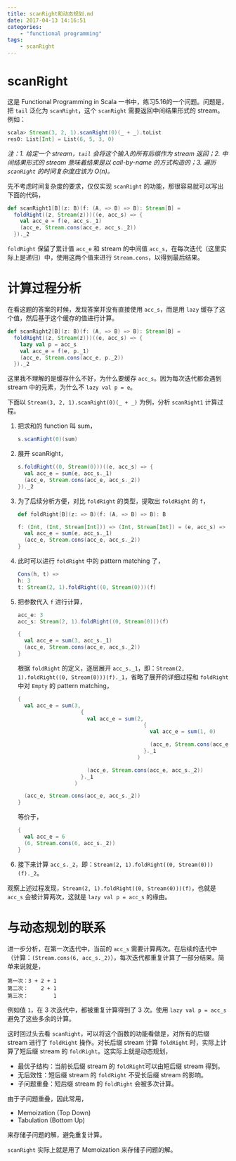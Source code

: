 ```yaml
---
title: scanRight和动态规划.md
date: 2017-04-13 14:16:51
categories:
    - "functional programming"
tags:
    - scanRight
---
```


# scanRight

这是 Functional Programming in Scala 一书中，练习5.16的一个问题。问题是，把 `tail` 泛化为 `scanRight`，这个 `scanRight` 需要返回中间结果形式的 stream。例如：

```scala
scala> Stream(3, 2, 1).scanRight(0)(_ + _).toList
res0: List[Int] = List(6, 5, 3, 0)
```

*注：1. 给定一个 stream，`tail` 会将这个输入的所有后缀作为 stream 返回；2. 中间结果形式的 stream 意味着结果是以 call-by-name 的方式构造的；3. 遍历 `scanRight` 的时间复杂度应该为 $O(n)$。*

先不考虑时间复杂度的要求，仅仅实现 `scanRight` 的功能，那很容易就可以写出下面的代码，

```scala
def scanRight1[B](z: B)(f: (A, => B) => B): Stream[B] =
  foldRight((z, Stream(z)))((e, acc_s) => {
    val acc_e = f(e, acc_s._1)
    (acc_e, Stream.cons(acc_e, acc_s._2))
  })._2
```

`foldRight` 保留了累计值 `acc_e` 和 stream 的中间值 `acc_s`，在每次迭代（这里实际上是递归）中，使用这两个值来进行 `Stream.cons`，以得到最后结果。


# 计算过程分析

在看这题的答案的时候，发现答案并没有直接使用 `acc_s`，而是用 `lazy` 缓存了这个值，然后基于这个缓存的值进行计算。

```scala
def scanRight2[B](z: B)(f: (A, => B) => B): Stream[B] =
  foldRight((z, Stream(z)))((e, acc_s) => {
    lazy val p = acc_s
    val acc_e = f(e, p._1)
    (acc_e, Stream.cons(acc_e, p._2))
  })._2
```

这里我不理解的是缓存什么不好，为什么要缓存 `acc_s`。因为每次迭代都会遇到 stream 中的元素，为什么不 `lazy val p = e`。

下面以 `Stream(3, 2, 1).scanRight(0)(_ + _)` 为例，分析 `scanRight1` 计算过程。

1. 把求和的 function 叫 sum，

    ```scala
    s.scanRight(0)(sum)
    ```

2. 展开 scanRight，

    ```scala
    s.foldRight((0, Stream(0)))((e, acc_s) => {
      val acc_e = sum(e, acc_s._1)
      (acc_e, Stream.cons(acc_e, acc_s._2))
    })._2
    ```

3. 为了后续分析方便，对比 `foldRight` 的类型，提取出 `foldRight` 的 `f`，

    ```scala
    def foldRight[B](z: => B)(f: (A, => B) => B): B

    f: (Int, (Int, Stream[Int])) => (Int, Stream[Int]) = (e, acc_s) => {
      val acc_e = sum(e, acc_s._1)
      (acc_e, Stream.cons(acc_e, acc_s._2))
    }
    ```

4. 此时可以进行 `foldRight` 中的 pattern matching 了，

    ```scala
    Cons(h, t) =>
    h: 3
    t: Stream(2, 1).foldRight((0, Stream(0)))(f)
    ```

5. 把参数代入 `f` 进行计算，

    ```scala
    acc_e: 3
    acc_s: Stream(2, 1).foldRight((0, Stream(0)))(f)

    {
      val acc_e = sum(3, acc_s._1)
      (acc_e, Stream.cons(acc_e, acc_s._2))
    }
    ```

    根据 `foldRight` 的定义，逐层展开 `acc_s._1`，即：`Stream(2, 1).foldRight((0, Stream(0)))(f)._1`，省略了展开的详细过程和 `foldRight` 中对 `Empty` 的 pattern matching，

    ```scala
    {
      val acc_e = sum(3,
                        {
                          val acc_e = sum(2,
                                            {
                                              val acc_e = sum(1, 0)

                                              (acc_e, Stream.cons(acc_e, acc_s._2))
                                            }._1
                                          )

                          (acc_e, Stream.cons(acc_e, acc_s._2))
                        }._1
                      )

      (acc_e, Stream.cons(acc_e, acc_s._2))
    }
    ```

    等价于，

    ```scala
    {
      val acc_e = 6
      (6, Stream.cons(6, acc_s._2))
    }
    ```

6. 接下来计算 `acc_s._2`，即：`Stream(2, 1).foldRight((0, Stream(0)))(f)._2`。

观察上述过程发现，`Stream(2, 1).foldRight((0, Stream(0)))(f)`，也就是 `acc_s` 会被计算两次，这就是 `lazy val p = acc_s` 的缘由。


# 与动态规划的联系

进一步分析，在第一次迭代中，当前的 `acc_s` 需要计算两次。在后续的迭代中（计算：`(Stream.cons(6, acc_s._2)`），每次迭代都重复计算了一部分结果。简单来说就是，

```
第一次：3 + 2 + 1
第二次：    2 + 1
第三次：        1
```

例如值 `1`，在 3 次迭代中，都被重复计算得到了 3 次。使用 `lazy val p = acc_s` 避免了这些多余的计算。

这时回过头去看 `scanRight`，可以将这个函数的功能看做是，对所有的后缀 stream 进行了 `foldRight` 操作。对长后缀 stream 计算 `foldRight` 时，实际上计算了短后缀 stream 的 `foldRight`。这实际上就是动态规划，

* 最优子结构：当前长后缀 stream 的 `foldRight`可以由短后缀 stream 得到。
* 无后效性：短后缀 stream 的 `foldRight` 不受长后缀 stream 的影响。
* 子问题重叠：短后缀 stream 的 `foldRight` 会被多次计算。

由于子问题重叠，因此常用，

* Memoization (Top Down)
* Tabulation (Bottom Up)

来存储子问题的解，避免重复计算。

`scanRight` 实际上就是用了 Memoization 来存储子问题的解。